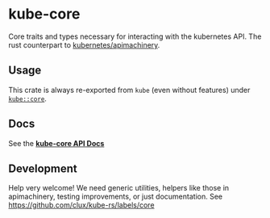 # kube-core
Core traits and types necessary for interacting with the kubernetes API.
The rust counterpart to [kubernetes/apimachinery](https://github.com/kubernetes/apimachinery).

## Usage
This crate is always re-exported from `kube` (even without features) under [`kube::core`](https://docs.rs/kube/*/kube/core/index.html).

## Docs
See the **[kube-core API Docs](https://docs.rs/kube-core/)**

## Development
Help very welcome! We need generic utilities, helpers like those in apimachinery, testing improvements, or just documentation. See https://github.com/clux/kube-rs/labels/core
